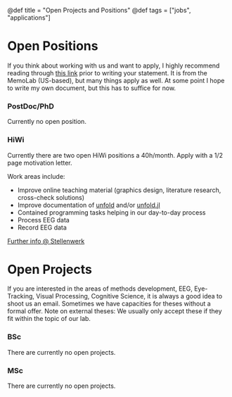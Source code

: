 @def title = "Open Projects and Positions"
@def tags = ["jobs", "applications"]

# Open Positions
If you think about working with us and want to apply, I highly recommend reading through [this link](http://www.thememolab.org/pages/gradapps/) prior to writing your statement. It is from the MemoLab (US-based), but many things apply as well. At some point I hope to write my own document, but this has to suffice for now.

### PostDoc/PhD
Currently no open position.

### HiWi
Currently there are two open HiWi positions a 40h/month. Apply with a 1/2 page motivation letter.

Work areas include:
  - Improve online teaching material (graphics design, literature research, cross-check solutions)
  - Improve documentation of [unfold](https://www.unfoldtoolbox.org) and/or [unfold.jl](https://github.com/unfoldtoolbox/unfold.jl/)
  - Contained programming tasks helping in our day-to-day process
  - Process EEG data
  - Record EEG data
 
 [Further info @ Stellenwerk](https://www.stellenwerk.de/stuttgart/jobboerse/hiwi-position-in-computational-cognitive-science-mfd-220426-91652/)

# Open Projects
If you are interested in the areas of methods development, EEG, Eye-Tracking, Visual Processing, Cognitive Science, it is always a good idea to shoot us an email. Sometimes we have capacities for theses without a formal offer. Note on external theses: We usually only accept these if they fit within the topic of our lab.

### BSc
There are currently no open projects.
### MSc
There are currently no open projects.

